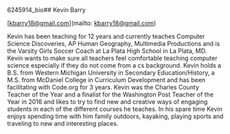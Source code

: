 6245914_bio## Kevin Barry

[kbarry18@gmail.com](mailto: kbarry18@gmail.com)

Kevin has been teaching for 12 years and currently teaches Computer Science Discoveries, AP Human Geography, Multimedia Productions and is the Varsity Girls Soccer Coach at La Plata High School in La Plata, MD.  Kevin wants to make sure all teachers feel comfortable teaching computer science especially if they do not come from a cs background.  Kevin holds a B.S. from Western Michigan University in Secondary Education/History, a M.S. from McDaniel College in Curriculum Development and has been facilitating with Code.org for 3 years.  Kevin was the Charles County Teacher of the Year and a finalist for the Washington Post Teacher of the Year in 2016 and likes to try to find new and creative ways of engaging students in each of the different courses he teaches.  In his spare time Kevin enjoys spending time with him family outdoors, kayaking, playing sports and traveling to new and interesting places.
